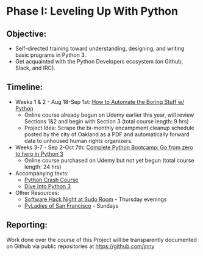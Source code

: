 # Phase I: Leveling Up With Python
## Objective: 
- Self-directed training toward understanding, designing, and writing basic programs in Python 3.
- Get acquainted with the Python Developers ecosystem (on Github, Slack, and IRC).
## Timeline:
- Weeks 1 & 2 - Aug 18-Sep 1st: [How to Automate the Boring Stuff w/ Python](https://automatetheboringstuff.com/)
    - Online course already begun on Udemy earlier this year, will review Sections 1&2 and begin with Section 3 (total course length: 9 hrs)
    - Project Idea: Scrape the bi-monthly encampment cleanup schedule posted by the city of Oakland as a PDF and automatically forward data to unhoused human rights organizers.
- Weeks 3-7 - Sep 2-Oct 7th: [Complete Python Bootcamp: Go from zero to hero in Python 3](https://www.udemy.com/complete-python-bootcamp/) 
    - Online course purchased on Udemy but not yet begun (total course length: 24 hrs)
- Accompanying texts:
    - [Python Crash Course](https://nostarch.com/pythoncrashcourse2e) 
    - [Dive Into Python 3](http://histo.ucsf.edu/BMS270/diveintopython3-r802.pdf) 
- Other Resources:
    - [Software Hack Night at Sudo Room](https://sudoroom.org/events/software-hack-night-2019-08-01/) - Thursday evenings
    - [PyLadies of San Francisco](https://www.meetup.com/PyLadiesSF/) - Sundays

## Reporting:

Work done over the course of this Project will be transparently documented on Github via public repositories at https://github.com/jnny

